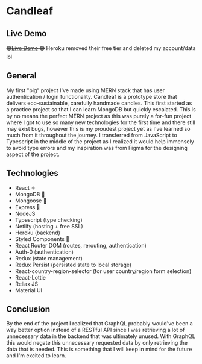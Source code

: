 # Candleaf

## Live Demo

~~🟢[Live Demo](https://candleafcandles.netlify.app) 🟢~~ Heroku removed their free tier and deleted my account/data lol

## General

My first "big" project I've made using MERN stack that has user authentication / login functionality. Candleaf is a prototype store that delivers eco-sustainable, carefully handmade candles. This first started as a practice project so that I can learn MongoDB but quickly escalated. This is by no means the perfect MERN project as this was purely a for-fun project where I got to use so many new technologies for the first time and there still may exist bugs, however this is my proudest project yet as I've learned so much from it throughout the journey. I transferred from JavaScript to Typescript in the middle of the project as I realized it would help immensely to avoid type errors and my inspiration was from Figma for the designing aspect of the project.

## Technologies

- React ⚛️
- MongoDB 🍃
- Mongoose 🍃
- Express 🚄
- NodeJS
- Typescript (type checking)
- Netlify (hosting + free SSL)
- Heroku (backend)
- Styled Components 💅
- React Router DOM (routes, rerouting, authentication)
- Auth-0 (authentication)
- Redux (state management)
- Redux Persist (persisted state to local storage)
- React-country-region-selector (for user country/region form selection)
- React-Lottie
- Rellax JS
- Material UI

## Conclusion

By the end of the project I realized that GraphQL probably would've been a way better option instead of a RESTful API since I was retrieving a lot of unnecessary data in the backend that was ultimately unused. With GraphQL this would negate this unnecessary requested data by only retrieving the data that is needed. This is something that I will keep in mind for the future and I'm excited to learn.
